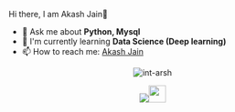 

<!--
**int-arsh/int-arsh** is a ✨ _special_ ✨ repository because its `README.md` (this file) appears on your GitHub profile.

Here are some ideas to get you started:

🔭 I’m currently working on ... Python
🌱 I’m currently learning ... Data Science
- 👯 I’m looking to collaborate on ... 
- 🤔 I’m looking for help with ...
- 💬 Ask me about ... Python, Mysql
- 📫 How to reach me: ...
- 😄 Pronouns: ...
- ⚡ Fun fact: ...
-->



<hi align="center">Hi there, I am Akash Jain👋 </h1>
- 💬 Ask me about <strong>Python, Mysql </strong>
- 🌱 I'm currently learning <strong>Data Science (Deep learning) </strong>
- 📫 How to reach me: <a href="www.linkedin.com/in/akash-jain-ds" target="_blank">Akash Jain</a>
<p align="center">
<img src="https://github-readme-stats.vercel.app/api?username-int-arsh&show_icons-true" alt="int-arsh">
</p>
<p align="center">
<a href="www.linkedin.com/in/akash-jain-ds" target="_blank"><img src="https://cdn.jsdelivr.net/npm/simple-icons@3.0.1/icons/linkedin.svg
&nbsp;&nbsp;&nbsp;&nbsp;
<a href="https://twitter.com/Isotopiea" target="_blank"><img src="https://cdn.jsdelivr.net/npm/simple-icons@3.0.1/icons/twitter.svg" height="30" width="30"></a>
</p>

